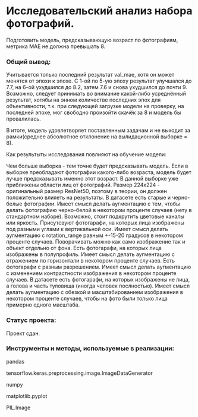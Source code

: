 # Исследовательский анализ набора фотографий.  

Подготовить модель, предсказывающую возраст по фотографиям, метрика MAE не должна превышать 8.  

### Общий вывод:  

Учитывается только последний результат val_mae, хотя он может менятся от эпохи к эпохе. С 1-ой по 5-ую эпоху результат улучшался до 7.7, на 6-ой ухудшился до 8.2, затем 7.6 и снова ухудшился до почти 9. Возможно, следует принимать во внимание какой-либо усреднённый результат, хотябы на энном количестве последних эпох для объективности, т.к. при следующей загрузке модели на проверку, на последней эпохе, мог свободно произойти скачёк за 8 и модель бы провалилась.  

В итоге, модель удовлетворяет поставленным задачам и не выходит за рамки(среднее абсолютное отклонение на вылидационной выборке = 8).  

Как результыты исследования повлияют на обучение модели:  

Чем больше выборка - тем точне будет предсказывать модель. Если в выборке преобладают фотографии какого-либо возраста, модель будет лучше предсказывать именно этот возраст. В данной выборке уже приближены области лиц от фотографий. Размер 224х224 - оригинальный размер ResNet50, поэтому в теории, он должен положительно влияеть на результаты. В датасете есть старые и черно-белые фотографии. Имеет смысл делать аугментацию с тем, чтобы делать фотографию черно-белой в некотором проценте случаев (нету в стандартном наборе). Возможно, стоит подкрутить цветовые каналы или яркость. Присутсвуют фотогарафи, на которых лица изображены под разными углами к вертикальной оси. Имеет смысл делать аугментацию с rotation_range равным +-15-20 градусов в некотором проценте случаев. Поворачивать можно как само изображение так и объект отдельно от фона. Есть фотогарафи, на которых лица изображены в полупрофиль. Имеет смысл делать аугментацию с отражением по горизонтали в некотором проценте случаев. Есть фотогарафи с разным разрешением. Имеет смысл делать аугментацию с изменением контрастности изображения в некотором проценте случаев. В датасете есть фотогарафи, на которых изображены не лица, а голова и часть туловища (иногда человек послностью). Имеет смысл делать аугментацию с обезкой и масштабированием изображения в некотором проценте случаев, чтобы на фото были только лица примерно одного масштаба.  

### Статус проекта:

Проект сдан.  

### Инструменты и методы, используемые в реализации:

pandas  

tensorflow.keras.preprocessing.image.ImageDataGenerator  

numpy  

matplotlib.pyplot  

PIL.Image  
